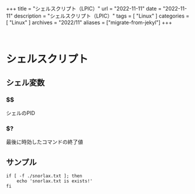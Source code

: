+++
title = "シェルスクリプト（LPIC）"
url = "2022-11-11"
date = "2022-11-11"
description = "シェルスクリプト（LPIC）"
tags = [
  "Linux"
]
categories = [
  "Linux"
]
archives = "2022/11"
aliases = ["migrate-from-jekyl"]
+++

<br>

# シェルスクリプト

## シェル変数

### $$

シェルのPID

### $?

最後に時効したコマンドの終了値



## サンプル


```
if [ -f ./snorlax.txt ]; then
    echo 'snorlax.txt is exists!'
fi
```

